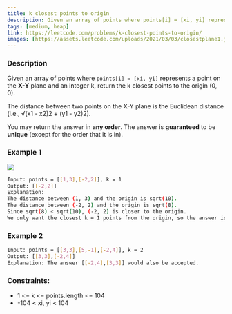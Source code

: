 ```yaml
---
title: k closest points to origin
description: Given an array of points where points[i] = [xi, yi] represents a point on the X-Y plane and an integer k, return the k closest points to the origin (0, 0).
tags: [medium, heap]
link: https://leetcode.com/problems/k-closest-points-to-origin/
images: [https://assets.leetcode.com/uploads/2021/03/03/closestplane1.jpg]
---
```


### Description

Given an array of points where `points[i] = [xi, yi]` represents a point on the **X-Y** plane and an integer k, return the k closest points to the origin (0, 0).

The distance between two points on the X-Y plane is the Euclidean distance (i.e., √(x1 - x2)2 + (y1 - y2)2).

You may return the answer in **any order**. The answer is **guaranteed** to be **unique** (except for the order that it is in).

### Example 1

![](https://assets.leetcode.com/uploads/2021/03/03/closestplane1.jpg)

```bash
Input: points = [[1,3],[-2,2]], k = 1
Output: [[-2,2]]
Explanation:
The distance between (1, 3) and the origin is sqrt(10).
The distance between (-2, 2) and the origin is sqrt(8).
Since sqrt(8) < sqrt(10), (-2, 2) is closer to the origin.
We only want the closest k = 1 points from the origin, so the answer is just [[-2,2]].
```

### Example 2

```bash
Input: points = [[3,3],[5,-1],[-2,4]], k = 2
Output: [[3,3],[-2,4]]
Explanation: The answer [[-2,4],[3,3]] would also be accepted.
```

### Constraints:

- 1 <= k <= points.length <= 104
- -104 < xi, yi < 104